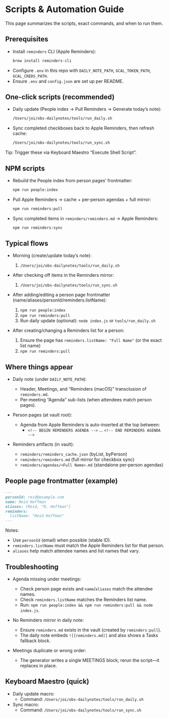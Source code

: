 # Scripts & Automation Guide

This page summarizes the scripts, exact commands, and when to run them.

## Prerequisites

- Install `reminders` CLI (Apple Reminders):
  ```bash
  brew install reminders-cli
  ```
- Configure `.env` in this repo with `DAILY_NOTE_PATH`, `GCAL_TOKEN_PATH`, `GCAL_CREDS_PATH`.
- Ensure `.env` and `config.json` are set up per README.

## One-click scripts (recommended)

- Daily update (People index → Pull Reminders → Generate today’s note):
  ```bash
  /Users/joi/obs-dailynotes/tools/run_daily.sh
  ```
- Sync completed checkboxes back to Apple Reminders, then refresh cache:
  ```bash
  /Users/joi/obs-dailynotes/tools/run_sync.sh
  ```

Tip: Trigger these via Keyboard Maestro “Execute Shell Script”.

## NPM scripts

- Rebuild the People index from person pages’ frontmatter:
  ```bash
  npm run people:index
  ```
- Pull Apple Reminders → cache + per‑person agendas + full mirror:
  ```bash
  npm run reminders:pull
  ```
- Sync completed items in `reminders/reminders.md` → Apple Reminders:
  ```bash
  npm run reminders:sync
  ```

## Typical flows

- Morning (create/update today’s note):
  1) `/Users/joi/obs-dailynotes/tools/run_daily.sh`

- After checking off items in the Reminders mirror:
  1) `/Users/joi/obs-dailynotes/tools/run_sync.sh`

- After adding/editing a person page frontmatter (name/aliases/personId/reminders.listName):
  1) `npm run people:index`
  2) `npm run reminders:pull`
  3) Run daily update (optional): `node index.js` or `tools/run_daily.sh`

- After creating/changing a Reminders list for a person:
  1) Ensure the page has `reminders.listName: "Full Name"` (or the exact list name)
  2) `npm run reminders:pull`

## Where things appear

- Daily note (under `DAILY_NOTE_PATH`):
  - Header, Meetings, and “Reminders (macOS)” transclusion of `reminders.md`.
  - Per‑meeting “Agenda” sub-lists (when attendees match person pages).

- Person pages (at vault root):
  - Agenda from Apple Reminders is auto-inserted at the top between:
    - `<!-- BEGIN REMINDERS AGENDA -->` … `<!-- END REMINDERS AGENDA -->`

- Reminders artifacts (in vault):
  - `reminders/reminders_cache.json` (byList, byPerson)
  - `reminders/reminders.md` (full mirror for checkbox sync)
  - `reminders/agendas/<Full Name>.md` (standalone per‑person agendas)

## People page frontmatter (example)

```markdown
---
personId: reid@example.com
name: Reid Hoffman
aliases: [Reid, "R. Hoffman"]
reminders:
  listName: "Reid Hoffman"
---
```

Notes:
- Use `personId` (email) when possible (stable ID).
- `reminders.listName` must match the Apple Reminders list for that person.
- `aliases` help match attendee names and list names that vary.

## Troubleshooting

- Agenda missing under meetings:
  - Check person page exists and `name`/`aliases` match the attendee names.
  - Check `reminders.listName` matches the Reminders list name.
  - Run: `npm run people:index && npm run reminders:pull && node index.js`.

- No Reminders mirror in daily note:
  - Ensure `reminders.md` exists in the vault (created by `reminders:pull`).
  - The daily note embeds `![[reminders.md]]` and also shows a Tasks fallback block.

- Meetings duplicate or wrong order:
  - The generator writes a single MEETINGS block; rerun the script—it replaces in place.

## Keyboard Maestro (quick)

- Daily update macro:
  - Command: `/Users/joi/obs-dailynotes/tools/run_daily.sh`
- Sync macro:
  - Command: `/Users/joi/obs-dailynotes/tools/run_sync.sh`


